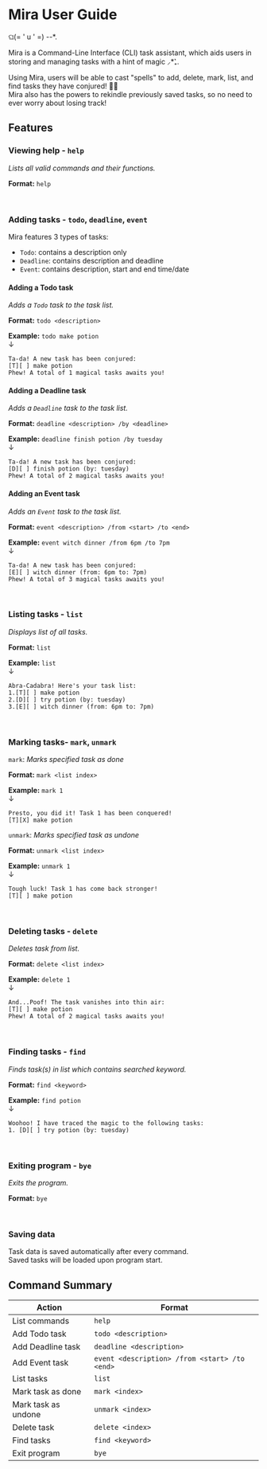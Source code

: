# Mira User Guide

ଘ(= ' u ' =) --*.

Mira is a Command-Line Interface (CLI) task assistant, which aids users in storing and managing tasks with a hint of magic ⸝*₊͛.

Using Mira, users will be able to cast "spells" to add, delete, mark, list, and find tasks they have conjured! 🔮✨\
Mira also has the powers to rekindle previously saved tasks, so no need to ever worry about losing track!

## Features
### Viewing help - `help`

*Lists all valid commands and their functions.*

**Format:** `help`

<br/>

### Adding tasks - `todo`, `deadline`, `event`

Mira features 3 types of tasks:
- `Todo`: contains a description only
- `Deadline`: contains description and deadline
- `Event`: contains description, start and end time/date

#### Adding a Todo task
*Adds a `Todo` task to the task list.*

**Format:** `todo <description>`

**Example:**
`todo make potion`\
↓
```
Ta-da! A new task has been conjured: 
[T][ ] make potion
Phew! A total of 1 magical tasks awaits you!
```

#### Adding a Deadline task
*Adds a `Deadline` task to the task list.*

**Format:** `deadline <description> /by <deadline>`

**Example:**
`deadline finish potion /by tuesday`\
↓
```
Ta-da! A new task has been conjured: 
[D][ ] finish potion (by: tuesday)
Phew! A total of 2 magical tasks awaits you!
```

#### Adding an Event task
*Adds an `Event` task to the task list.*

**Format:** `event <description> /from <start> /to <end>`

**Example:**
`event witch dinner /from 6pm /to 7pm`\
↓
```
Ta-da! A new task has been conjured: 
[E][ ] witch dinner (from: 6pm to: 7pm)
Phew! A total of 3 magical tasks awaits you!
```

<br/>

### Listing tasks - `list`

*Displays list of all tasks.*

**Format:** `list`

**Example:**
`list`\
↓
```
Abra-Cadabra! Here's your task list:
1.[T][ ] make potion
2.[D][ ] try potion (by: tuesday)
3.[E][ ] witch dinner (from: 6pm to: 7pm)
```
<br/>

### Marking tasks- `mark`, `unmark`

`mark`: *Marks specified task as done*

**Format:** `mark <list index>`

**Example:**
`mark 1`\
↓
```
Presto, you did it! Task 1 has been conquered!
[T][X] make potion
```

`unmark`: *Marks specified task as undone*

**Format:** `unmark <list index>`

**Example:**
`unmark 1`\
↓
```
Tough luck! Task 1 has come back stronger!
[T][ ] make potion
```
<br/>

### Deleting tasks - `delete`

*Deletes task from list.*

**Format:** `delete <list index>`

**Example:**
`delete 1`\
↓
```
And...Poof! The task vanishes into thin air: 
[T][ ] make potion
Phew! A total of 2 magical tasks awaits you!
```
<br/>

### Finding tasks - `find`

*Finds task(s) in list which contains searched keyword.*

**Format:** `find <keyword>`

**Example:**
`find potion`\
↓
```
Woohoo! I have traced the magic to the following tasks:
1. [D][ ] try potion (by: tuesday)
```
<br/>

### Exiting program - `bye`

*Exits the program.*

**Format:** `bye`

<br/>

### Saving data
Task data is saved automatically after every command.\
Saved tasks will be loaded upon program start.

## Command Summary

| Action              | Format                                        |
|---------------------|-----------------------------------------------|
| List commands       | `help`                                        |
| Add Todo task       | `todo <description>`                          |
| Add Deadline task   | `deadline <description>`                      |
| Add Event task      | `event <description> /from <start> /to <end>` |
| List tasks          | `list`                                        |
| Mark task as done   | `mark <index>`                                |
| Mark task as undone | `unmark <index>`                              |
| Delete task         | `delete <index>`                              |
| Find tasks          | `find <keyword>`                              |
| Exit program        | `bye`                                         |